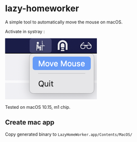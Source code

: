 # lazy-homeworker

A simple tool to automatically move the mouse on macOS.

Activate in systray :

![systray](img/systray.png "Systray")

Tested on macOS 10.15, m1 chip.

## Create mac app

Copy generated binary to `LazyHomeWorker.app/Contents/MacOS/`

